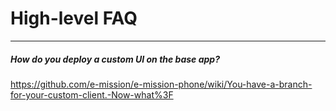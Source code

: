 # High-level FAQ
---

##### How do you deploy a custom UI on the base app? #####
https://github.com/e-mission/e-mission-phone/wiki/You-have-a-branch-for-your-custom-client.-Now-what%3F

